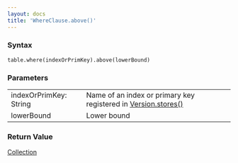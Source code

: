 ```yaml
---
layout: docs
title: 'WhereClause.above()'
---
```

### Syntax

    table.where(indexOrPrimKey).above(lowerBound)

### Parameters
<table>
<tr><td>indexOrPrimKey: String</td><td>Name of an index or primary key registered in <a href="Version.stores()">Version.stores()</a></td></tr>
<tr><td>lowerBound</td><td>Lower bound</td></tr>
</table>

### Return Value

[Collection](Collection)

